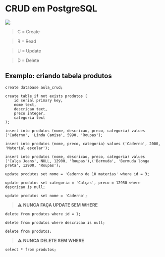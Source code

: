 # CRUD em PostgreSQL
![](https://pbs.twimg.com/tweet_video_thumb/C81toHkXgAAZ7lB.jpg)

> C = Create

> R = Read

> U = Update

> D = Delete


## Exemplo: criando tabela produtos

```
create database aula_crud;
```

```
create table if not exists produtos (
	id serial primary key,
  	nome text,
  	descricao text,
  	preco integer,
  	categoria text
);
```

```
insert into produtos (nome, descricao, preco, categoria) values ('Caderno', 'Linda Camisa', 5990, 'Roupas');
```

```
insert into produtos (nome, preco, categoria) values ('Caderno', 2000, 'Material escolar');
```

```
insert into produtos (nome, descricao, preco, categoria) values ('Calça Jeans', NULL, 12900, 'Roupas'),('Bermuda', 'Bermuda longa preta', 12900, 'Roupas');
```

```
update produtos set nome = 'Caderno de 10 materias' where id = 3;
```

```
update produtos set categoria = 'Calças', preco = 12950 where descricao is null;
```

```
update produtos set nome = 'Caderno'; 
```
> ⚠️ **NUNCA FAÇA UPDATE SEM WHERE**

```
delete from produtos where id = 1;
```

```
delete from produtos where descricao is null;
```

```
delete from produtos; 
```
> ⚠️ **NUNCA DELETE SEM WHERE**

```
select * from produtos;
```

